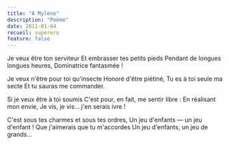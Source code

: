 ```yaml
---
title: "À Mylène"
description: "Poème"
date: 2011-01-04
recueil: superero
feature: false
---
```


Je veux être ton serviteur
Et embrasser tes petits pieds
Pendant de longues longues heures,
Dominatrice fantasmée !

Je veux n'être pour toi qu'insecte
Honoré d'être piétiné,
Tu es à toi seule ma secte
Et tu sauras me commander.

Si je veux être à toi soumis
C'est pour, en fait, me sentir libre :
En réalisant mon envie,
Je vis, je vis... j'en serais ivre !

C'est sous tes charmes et sous tes ordres,
Un jeu d'enfants — un jeu d'enfant !
Que j'aimerais que tu m'accordes
Un jeu d'enfants, un jeu de grands...
